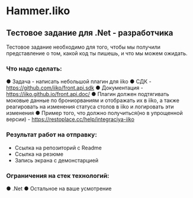 ﻿# Hammer.Iiko

## Тестовое задание для .Net - разработчика
Тестовое задание необходимо для того, чтобы мы получили
представление о том, какой код ты пишешь, и что мы можем
ожидать.

### Что надо сделать:
● Задача - написать небольшой плагин для iiko
● СДК - https://github.com/iiko/front.api.sdk
● Документация - https://iiko.github.io/front.api.doc/
● Плагин должен подтягивать моковые данные по брониорваниям и
отображать их в iiko, а также реагировать на изменения статуса столов в
iiko и логировать эти изменения
● Пример того, что должно получиться(но в упрощенной версии) -
https://restoplace.cc/help/integraciya-iiko

### Результат работ на отправку:
- Ссылка на репозиторий c Readme
- Ссылка на резюме
- Запись экрана с демонстарцией

### Ограничения на стек технологий:
● .Net
● Остальное на ваше усмотрение